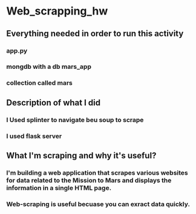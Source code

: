 # Web_scrapping_hw

## Everything needed in order to run this activity
### app.py
### mongdb with a db mars_app
### collection called mars

## Description of what I did
### I Used splinter to navigate beu soup to scrape
### I used flask server 

## What I'm scraping and why it's useful?
### I'm building a web application that scrapes various websites for data related to the Mission to Mars and displays the information in a single HTML page. 
### Web-scraping is useful becuase you can exract data quickly. 
